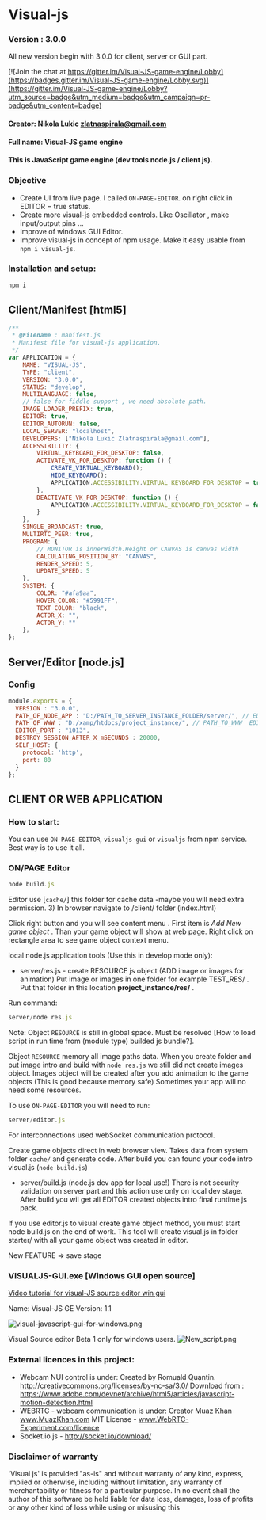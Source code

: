
# Visual-js
### Version : 3.0.0

All new version begin with 3.0.0 for client, server or GUI part.

[![Join the chat at https://gitter.im/Visual-JS-game-engine/Lobby](https://badges.gitter.im/Visual-JS-game-engine/Lobby.svg)](https://gitter.im/Visual-JS-game-engine/Lobby?utm_source=badge&utm_medium=badge&utm_campaign=pr-badge&utm_content=badge)

#### Creator: Nikola Lukic zlatnaspirala@gmail.com
#### Full name: Visual-JS game engine
#### This is JavaScript game engine (dev tools node.js / client js).

### Objective

 - Create UI from live page. I called `ON-PAGE-EDITOR`.
     on right click in EDITOR = true status.
 - Create more visual-js embedded controls.
     Like Oscillator , make input/output pins ...
 - Improve of windows GUI Editor.
 - Improve visual-js in concept of npm usage.
   Make it easy usable from `npm i visual-js`.

### Installation and setup:

```js
npm i
```

## Client/Manifest [html5]
```js
/**
 * @Filename : manifest.js
 * Manifest file for visual-js application.
 */
var APPLICATION = {
    NAME: "VISUAL-JS",
    TYPE: "client",
    VERSION: "3.0.0",
    STATUS: "develop",
    MULTILANGUAGE: false,
    // false for fiddle support , we need absolute path.
    IMAGE_LOADER_PREFIX: true,
    EDITOR: true,
    EDITOR_AUTORUN: false,
    LOCAL_SERVER: "localhost",
    DEVELOPERS: ["Nikola Lukic Zlatnaspirala@gmail.com"],
    ACCESSIBILITY: {
        VIRTUAL_KEYBOARD_FOR_DESKTOP: false,
        ACTIVATE_VK_FOR_DESKTOP: function () {
            CREATE_VIRTUAL_KEYBOARD();
            HIDE_KEYBOARD();
            APPLICATION.ACCESSIBILITY.VIRTUAL_KEYBOARD_FOR_DESKTOP = true;
        },
        DEACTIVATE_VK_FOR_DESKTOP: function () {
            APPLICATION.ACCESSIBILITY.VIRTUAL_KEYBOARD_FOR_DESKTOP = false
        }
    },
    SINGLE_BROADCAST: true,
    MULTIRTC_PEER: true,
    PROGRAM: {
        // MONITOR is innerWidth.Height or CANVAS is canvas width
        CALCULATING_POSITION_BY: "CANVAS",
        RENDER_SPEED: 5,
        UPDATE_SPEED: 5
    },
    SYSTEM: {
        COLOR: "#afa9aa",
        HOVER_COLOR: "#5991FF",
        TEXT_COLOR: "black",
        ACTOR_X: "",
        ACTOR_Y: ""
    },
};
```


## Server/Editor [node.js]

### Config
```js
module.exports = {
  VERSION : "3.0.0",
  PATH_OF_NODE_APP : "D:/PATH_TO_SERVER_INSTANCE_FOLDER/server/", // EDIT HERE
  PATH_OF_WWW : "D:/xamp/htdocs/project_instance/", // PATH_TO_WWW  EDIT HERE
  EDITOR_PORT : "1013",
  DESTROY_SESSION_AFTER_X_mSECUNDS : 20000,
  SELF_HOST: {
    protocol: 'http',
    port: 80
  }
};
```

## CLIENT OR WEB APPLICATION

### How to start:

You can use `ON-PAGE-EDITOR`, `visualjs-gui` or `visualjs` from npm service.
Best way is to use it all.

### ON/PAGE Editor

```javascript
node build.js
```

Editor use [`cache/`] this folder for cache data -maybe you will need extra permission.
3) In browser navigate to /client/ folder (index.html)

Click right button and you will see content menu . First item is *Add New game object* .
Than your game object will show at web page. Right click on rectangle area to see game object context menu.

local node.js application tools (Use this in develop mode only):

 - server/res.js  - create RESOURCE js object (ADD image or images for animation)
   Put image or images in one folder for example TEST_RES/  . Put that folder in this location **project_instance/res/** .

Run command:
```js
server/node res.js
```

Note: Object `RESOURCE` is still in global space. Must be resolved [How to load script in run time from (module type) builded js bundle?].

Object `RESOURCE` memory all image paths data. When you create folder and put image intro and build with `node res.js` we still did not create images object.
Images object will be created after you add animation to the game objects (This is good because memory safe) Sometimes your app will no need some resources.


 To use `ON-PAGE-EDITOR` you will need to run:
 ```js
 server/editor.js
```
For interconnections used webSocket communication protocol.

Create game objects direct in web browser view. Takes data from system folder `cache/` and generate code. After build you can found your code intro visual.js (`node build.js`)

- server/build.js (node.js dev app for local use!)
 There is not security validation on server part and this action use only
 on local dev stage. After build you wil get all EDITOR created objects intro final runtime js pack.

If you use editor.js to visual create game object method, you must start
node build.js on the end of work.
This tool will create visual.js in folder starter/ with all your game object was created in editor.

New FEATURE => save stage


### VISUALJS-GUI.exe [Windows GUI open source]

 [Video tutorial for visual-JS source editor win gui](https://www.youtube.com/watch?v=kxUBPDhB-3I)

Name:  Visual-JS GE
Version: 1.1

![visual-javascript-gui-for-windows.png](https://bitbucket.org/repo/xzgbkK/images/838031220-visual-javascript-gui-for-windows.png)

Visual Source editor Beta 1 only for windows users.
![New_script.png](https://bitbucket.org/repo/xzgbkK/images/1827173607-New_script.png)


### External licences in this project:

- Webcam NUI control is under:
  Created by Romuald Quantin.
  http://creativecommons.org/licenses/by-nc-sa/3.0/
  Download from :
  https://www.adobe.com/devnet/archive/html5/articles/javascript-motion-detection.html
- WEBRTC - webcam communication is under:
    Creator Muaz Khan www.MuazKhan.com
    MIT License       - www.WebRTC-Experiment.com/licence
- Socket.io.js        - http://socket.io/download/

### Disclaimer of warranty

'Visual js' is provided "as-is" and without warranty of any kind, express, implied or otherwise,
including without limitation, any warranty of merchantability or fitness for a particular purpose.
In no event shall the author of this software be held liable for data loss,
damages, loss of profits or any other kind of loss while using or misusing this
